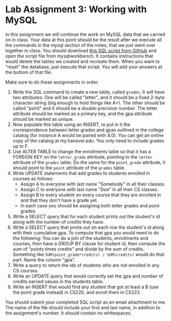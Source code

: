 Lab Assignment 3: Working with MySQL
====================================

In this assignment we will continue the work on MySQL data that we carried on in class. Your data at this point should be the result after we execute all the commands in the mysql section of the notes, that we just went over together in class. You should download [this SQL script from GitHub](https://github.com/skiadas/DataWranglingCourse/blob/gh-pages/assignments/assignment3.sql) and open the script file from mysqlworkbench. It contains instructions that would delete the tables we created and recreate them. When you want to "reset" the database, just execute that script. You will add your answers at the bottom of that file.

Make sure to do these assignments in order.

1. Write the SQL command to create a new table, called `grades`. It will have two attributes: One will be called "letter", and it should be a fixed 2-byte character string (big enough to hold things like A+). The other should be called "point" and it should be a double-precision number. The letter attribute should be marked as a primary key, and the gpa attribute should be marked as unique.
2. Now populate this table using an INSERT, to put in it the correspondence between letter grades and gpas outlined in the college catalog (for instance A would be paired with 4.0). You can get an online copy of the catalog at my.hanover.edu. You only need to include grades up to F.
3. Use ALTER TABLE to change the enrollments table so that it has a FOREIGN KEY on the `letter_grade` attribute, pointing to the `letter` attribute of the `grades` table. Do the same for the `point_grade` attribute, it should point to the `point` attribute of the `grades` table.
4. Write UPDATE statements that add grades to students enrolled in courses as follows:
    - Assign A to everyone with last name "Somebody" in all their classes.
    - Assign C to everyone with last name "Doe" in all their CS classes.
    - Assign B to every student on every course that they are enrolled in and that they don't have a grade yet.
    - In each case you should be assigning both letter grades and point grades.
5. Write a SELECT query that for each student prints out the student's id along with the number of credits they have.
6. Write a SELECT query that prints out on each row the student's id along with their cumulative gpa. To compute that gpa you would need to do the following: You can do a join of the students, enrollments and courses, then have a GROUP BY clause for student id, then compute the sum of "points times credits" and divide by the sum of credits. Something like `SUM(point_grade*credits) / SUM(credits)` would do that part. Name the column "gpa".
7. Write a query to return the ids of students who are not enrolled in any CS courses.
8. Write an UPDATE query that would correctly set the gpa and number of credits earned values in the students table.
9. Write an INSERT that would find any student that got at least a B (use the point grade instead) in CS220, and enroll them in CS223.

You should submit your completed SQL script as an email attachment to me. The name of the file should include your first and last name, in addition to the assignment's number. It should contain no whitespaces.
